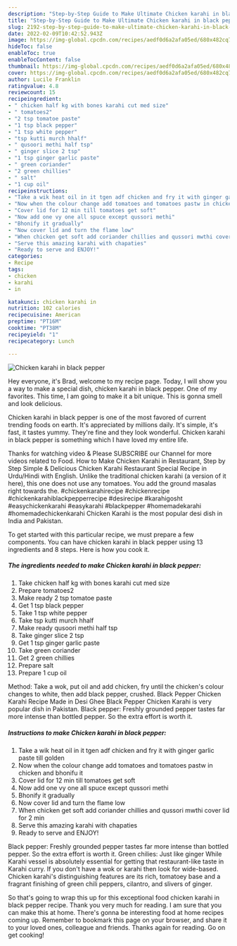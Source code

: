 ```yaml
---
description: "Step-by-Step Guide to Make Ultimate Chicken karahi in black pepper"
title: "Step-by-Step Guide to Make Ultimate Chicken karahi in black pepper"
slug: 2192-step-by-step-guide-to-make-ultimate-chicken-karahi-in-black-pepper
date: 2022-02-09T10:42:52.943Z
image: https://img-global.cpcdn.com/recipes/aedf0d6a2afa05ed/680x482cq70/chicken-karahi-in-black-pepper-recipe-main-photo.jpg
hideToc: false
enableToc: true
enableTocContent: false
thumbnail: https://img-global.cpcdn.com/recipes/aedf0d6a2afa05ed/680x482cq70/chicken-karahi-in-black-pepper-recipe-main-photo.jpg
cover: https://img-global.cpcdn.com/recipes/aedf0d6a2afa05ed/680x482cq70/chicken-karahi-in-black-pepper-recipe-main-photo.jpg
author: Lucile Franklin
ratingvalue: 4.8
reviewcount: 15
recipeingredient:
- " chicken half kg with bones karahi cut med size"
- " tomatoes2"
- "2 tsp tomatoe paste"
- "1 tsp black pepper"
- "1 tsp white pepper"
- "tsp kutti murch hhalf"
- " qusoori methi half tsp"
- " ginger slice 2 tsp"
- "1 tsp ginger garlic paste"
- " green coriander"
- "2 green chillies"
- " salt"
- "1 cup oil"
recipeinstructions:
- "Take a wik heat oil in it tgen adf chicken and fry it with ginger garlic paste till golden"
- "Now when the colour change add tomatoes and tomatoes pastw in chicken and bhonifu it"
- "Cover lid for 12 min till tomatoes get soft"
- "Now add one vy one all spuce except qussori methi"
- "Bhonify it gradually"
- "Now cover lid and turn the flame low"
- "When chicken get soft add coriander chillies and qussori mwthi cover lid for 2 min"
- "Serve this amazing karahi with chapaties"
- "Ready to serve and ENJOY!"
categories:
- Recipe
tags:
- chicken
- karahi
- in

katakunci: chicken karahi in 
nutrition: 102 calories
recipecuisine: American
preptime: "PT16M"
cooktime: "PT38M"
recipeyield: "1"
recipecategory: Lunch

---
```



![Chicken karahi in black pepper](https://img-global.cpcdn.com/recipes/aedf0d6a2afa05ed/680x482cq70/chicken-karahi-in-black-pepper-recipe-main-photo.jpg)

Hey everyone, it's Brad, welcome to my recipe page. Today, I will show you a way to make a special dish, chicken karahi in black pepper. One of my favorites. This time, I am going to make it a bit unique. This is gonna smell and look delicious.

Chicken karahi in black pepper is one of the most favored of current trending foods on earth. It's appreciated by millions daily. It's simple, it's fast, it tastes yummy. They're fine and they look wonderful. Chicken karahi in black pepper is something which I have loved my entire life.

Thanks for watching video &amp; Please SUBSCRIBE our Channel for more videos related to Food. How to Make Chicken Karahi in Restaurant, Step by Step Simple &amp; Delicious Chicken Karahi Restaurant Special Recipe in Urdu/Hindi with English. Unlike the traditional chicken karahi (a version of it here), this one does not use any tomatoes. You add the ground masalas right towards the. #chickenkarahirecipe #chickenrecipe #chickenkarahiblackpepperrecipe #desirecipe #karahigosht #easychickenkarahi #easykarahi #blackpepper #homemadekarahi #homemadechickenkarahi Chicken Karahi is the most popular desi dish in India and Pakistan.


To get started with this particular recipe, we must prepare a few components. You can have chicken karahi in black pepper using 13 ingredients and 8 steps. Here is how you cook it.

<!--inarticleads1-->

##### The ingredients needed to make Chicken karahi in black pepper:

1. Take  chicken half kg with bones karahi cut med size
1. Prepare  tomatoes2
1. Make ready 2 tsp tomatoe paste
1. Get 1 tsp black pepper
1. Take 1 tsp white pepper
1. Take tsp kutti murch hhalf
1. Make ready  qusoori methi half tsp
1. Take  ginger slice 2 tsp
1. Get 1 tsp ginger garlic paste
1. Take  green coriander
1. Get 2 green chillies
1. Prepare  salt
1. Prepare 1 cup oil


Method: Take a wok, put oil and add chicken, fry until the chicken&#39;s colour changes to white, then add black pepper, crushed. Black Pepper Chicken Karahi Recipe Made in Desi Ghee Black Pepper Chicken Karahi is very popular dish in Pakistan. Black pepper: Freshly grounded pepper tastes far more intense than bottled pepper. So the extra effort is worth it. 

<!--inarticleads2-->

##### Instructions to make Chicken karahi in black pepper:

1. Take a wik heat oil in it tgen adf chicken and fry it with ginger garlic paste till golden
1. Now when the colour change add tomatoes and tomatoes pastw in chicken and bhonifu it
1. Cover lid for 12 min till tomatoes get soft
1. Now add one vy one all spuce except qussori methi
1. Bhonify it gradually
1. Now cover lid and turn the flame low
1. When chicken get soft add coriander chillies and qussori mwthi cover lid for 2 min
1. Serve this amazing karahi with chapaties
1. Ready to serve and ENJOY!

Black pepper: Freshly grounded pepper tastes far more intense than bottled pepper. So the extra effort is worth it. Green chilies: Just like ginger While Karahi vessel is absolutely essential for getting that restaurant-like taste in Karahi curry. If you don&#39;t have a wok or karahi then look for wide-based. Chicken karahi&#39;s distinguishing features are its rich, tomatoey base and a fragrant finishing of green chili peppers, cilantro, and slivers of ginger. 

So that's going to wrap this up for this exceptional food chicken karahi in black pepper recipe. Thank you very much for reading. I am sure that you can make this at home. There's gonna be interesting food at home recipes coming up. Remember to bookmark this page on your browser, and share it to your loved ones, colleague and friends. Thanks again for reading. Go on get cooking!
